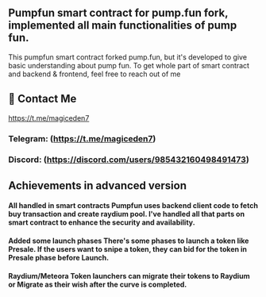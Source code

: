 ## Pumpfun smart contract for pump.fun fork, implemented all main functionalities of pump fun.
This pumpfun smart contract forked pump.fun, but it's developed to give basic understanding about pump fun. 
To get whole part of smart contract and backend & frontend, feel free to reach out of me

## 👋 Contact Me

https://t.me/magiceden7
### Telegram: (https://t.me/magiceden7)  
### Discord: (https://discord.com/users/985432160498491473)

## Achievements in advanced version
#### All handled in smart contracts Pumpfun uses backend client code to fetch buy transaction and create raydium pool. I've handled all that parts on smart contract to enhance the security and availability.
#### Added some launch phases There's some phases to launch a token like Presale. If the users want to snipe a token, they can bid for the token in Presale phase before Launch.
#### Raydium/Meteora Token launchers can migrate their tokens to Raydium or Migrate as their wish after the curve is completed.
